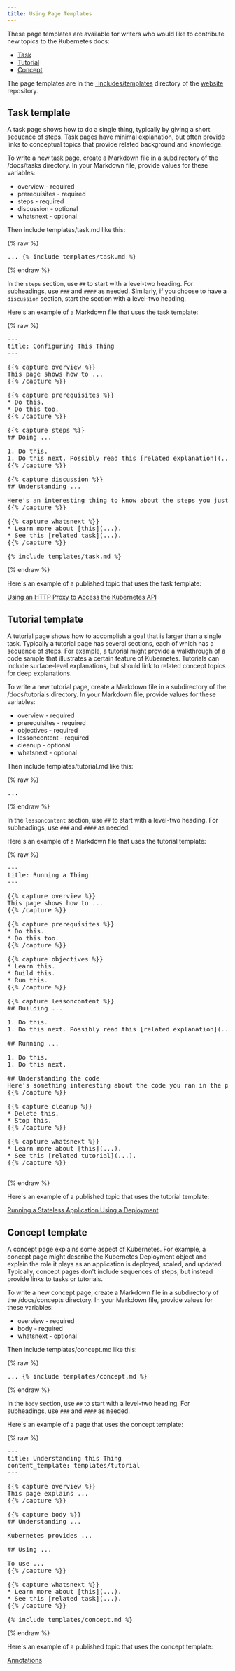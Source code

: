 ```yaml
---
title: Using Page Templates
---
```


<!--<html>
<body>-->

<p>These page templates are available for writers who would like to contribute new topics to the Kubernetes docs:</p>

<ul>
    <li><a href="#task_template">Task</a></li>
    <li><a href="#tutorial_template">Tutorial</a></li>
    <li><a href="#concept_template">Concept</a></li>
</ul>

<p>The page templates are in the <a href="https://git.k8s.io/website/_includes/templates" target="_blank">_includes/templates</a> directory of the <a href="https://github.com/kubernetes/website">website</a> repository.

<h2 id="task_template">Task template</h2>

<p>A task page shows how to do a single thing, typically by giving a short
sequence of steps. Task pages have minimal explanation, but often provide links
to conceptual topics that provide related background and knowledge.</p>

<p>To write a new task page, create a Markdown file in a subdirectory of the
/docs/tasks directory. In your Markdown file, provide values for these
variables:</p>

<ul>
    <li>overview - required</li>
    <li>prerequisites - required</li>
    <li>steps - required</li>
    <li>discussion - optional</li>
    <li>whatsnext - optional</li>
</ul>

<p>Then include templates/task.md like this:</p>

{% raw %}<pre>...
{% include templates/task.md %}</pre>{% endraw %}

<p>In the <code>steps</code> section, use <code>##</code> to start with a level-two heading. For subheadings,
use <code>###</code> and <code>####</code> as needed. Similarly, if you choose to have a <code>discussion</code> section,
start the section with a level-two heading.</p>

<p>Here's an example of a Markdown file that uses the task template:</p>

{% raw %}
<pre>---
title: Configuring This Thing
---

{{% capture overview %}}
This page shows how to ...
{{% /capture %}}

{{% capture prerequisites %}}
* Do this.
* Do this too.
{{% /capture %}}

{{% capture steps %}}
## Doing ...

1. Do this.
1. Do this next. Possibly read this [related explanation](...).
{{% /capture %}}

{{% capture discussion %}}
## Understanding ...

Here's an interesting thing to know about the steps you just did.
{{% /capture %}}

{{% capture whatsnext %}}
* Learn more about [this](...).
* See this [related task](...).
{{% /capture %}}

{% include templates/task.md %}</pre>
{% endraw %}

<p>Here's an example of a published topic that uses the task template:</p>

<p><a href="/docs/tasks/access-kubernetes-api/http-proxy-access-api">Using an HTTP Proxy to Access the Kubernetes API</a></p>

<h2 id="tutorial_template">Tutorial template</h2>

<p>A tutorial page shows how to accomplish a goal that is larger than a single
task. Typically a tutorial page has several sections, each of which has a
sequence of steps. For example, a tutorial might provide a walkthrough of a
code sample that illustrates a certain feature of Kubernetes. Tutorials can
include surface-level explanations, but should link to related concept topics
for deep explanations.

<p>To write a new tutorial page, create a Markdown file in a subdirectory of the
/docs/tutorials directory. In your Markdown file, provide values for these
variables:</p>

<ul>
    <li>overview - required</li>
    <li>prerequisites - required</li>
    <li>objectives - required</li>
    <li>lessoncontent - required</li>
    <li>cleanup - optional</li>
    <li>whatsnext - optional</li>
</ul>

<p>Then include templates/tutorial.md like this:</p>

{% raw %}<pre>...
</pre>{% endraw %}

<p>In the <code>lessoncontent</code> section, use <code>##</code> to start with a level-two heading. For subheadings,
use <code>###</code> and <code>####</code> as needed.

<p>Here's an example of a Markdown file that uses the tutorial template:</p>

{% raw %}
<pre>---
title: Running a Thing
---

{{% capture overview %}}
This page shows how to ...
{{% /capture %}}

{{% capture prerequisites %}}
* Do this.
* Do this too.
{{% /capture %}}

{{% capture objectives %}}
* Learn this.
* Build this.
* Run this.
{{% /capture %}}

{{% capture lessoncontent %}}
## Building ...

1. Do this.
1. Do this next. Possibly read this [related explanation](...).

## Running ...

1. Do this.
1. Do this next.

## Understanding the code
Here's something interesting about the code you ran in the preceding steps.
{{% /capture %}}

{{% capture cleanup %}}
* Delete this.
* Stop this.
{{% /capture %}}

{{% capture whatsnext %}}
* Learn more about [this](...).
* See this [related tutorial](...).
{{% /capture %}}

</pre>
{% endraw %}

<p>Here's an example of a published topic that uses the tutorial template:</p>

<p><a href="/docs/tutorials/stateless-application/run-stateless-application-deployment/">Running a Stateless Application Using a Deployment</a></p>

<h2 id="concept_template">Concept template</h2>

<p>A concept page explains some aspect of Kubernetes. For example, a concept
page might describe the Kubernetes Deployment object and explain the role it
plays as an application is deployed, scaled, and updated. Typically, concept
pages don't include sequences of steps, but instead provide links to tasks or
tutorials.

<p>To write a new concept page, create a Markdown file in a subdirectory of the
/docs/concepts directory. In your Markdown file,  provide values for these
variables:</p>

<ul>
    <li>overview - required</li>
    <li>body - required</li>
    <li>whatsnext - optional</li>
</ul>

<p>Then include templates/concept.md like this:</p>

{% raw %}<pre>...
{% include templates/concept.md %}</pre>{% endraw %}

<p>In the <code>body</code> section, use <code>##</code> to start with a level-two heading. For subheadings,
use <code>###</code> and <code>####</code> as needed.

<p>Here's an example of a page that uses the concept template:</p>

{% raw %}
<pre>---
title: Understanding this Thing
content_template: templates/tutorial
---

{{% capture overview %}}
This page explains ...
{{% /capture %}}

{{% capture body %}}
## Understanding ...

Kubernetes provides ...

## Using ...

To use ...
{{% /capture %}}

{{% capture whatsnext %}}
* Learn more about [this](...).
* See this [related task](...).
{{% /capture %}}

{% include templates/concept.md %}</pre>
{% endraw %}

<p>Here's an example of a published topic that uses the concept template:</p>

<p><a href="/docs/concepts/overview/working-with-objects/annotations/">Annotations</a></p>

<!--</body>
</html>-->

